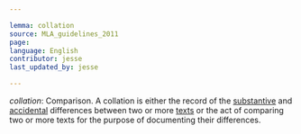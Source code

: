 ```yaml
---

lemma: collation
source: MLA_guidelines_2011
page:
language: English
contributor: jesse
last_updated_by: jesse

---
```

_collation_: Comparison. A collation is either the record of the [substantive](substantive.html) and [accidental](accidental.html) differences between two or more [texts](text.html) or the act of comparing two or more texts for the purpose of documenting their differences. 
